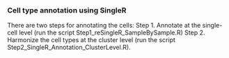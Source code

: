 
### Cell type annotation using SingleR

There are two steps for annotating the cells:
Step 1. Annotate at the single-cell level (run the script Step1_reSingleR_SampleBySample.R)
Step 2. Harmonize the cell types at the cluster level (run the script Step2_SingleR_Annotation_ClusterLevel.R).
